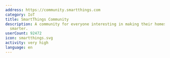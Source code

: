 ```yaml
---
address: https://community.smartthings.com
category: IoT
title: SmartThings Community
description: A community for everyone interesting in making their homes and lives
  smarter.
userCount: 92472
icon: smartthings.svg
activity: very high
language: en
---
```

